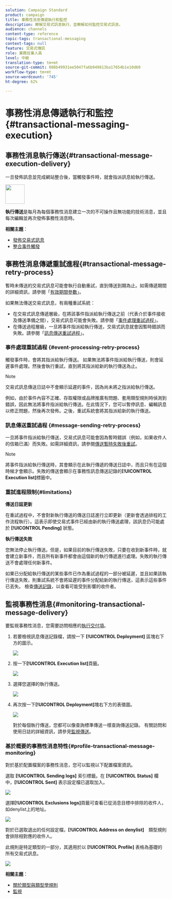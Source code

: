```yaml
---
solution: Campaign Standard
product: campaign
title: 事務性消息傳遞執行和監控
description: 瞭解交易式訊息執行，並瞭解如何監控交易式訊息。
audience: channels
content-type: reference
topic-tags: transactional-messaging
context-tags: null
feature: 交易式傳訊
role: 業務從業人員
level: 中級
translation-type: tm+mt
source-git-commit: 088b49931ee5047fa6b949813ba17654b1e10d60
workflow-type: tm+mt
source-wordcount: '745'
ht-degree: 62%

---
```



# 事務性消息傳遞執行和監控{#transactional-messaging-execution}

## 事務性消息執行傳送{#transactional-message-execution-delivery}

一旦發佈訊息並完成網站整合後，當觸發事件時，就會指派訊息給執行傳送。

<img src="assets/do-not-localize/icon_concepts.svg" width="60px">

**執行傳送**&#x200B;是每月為每個事務性消息建立一次的不可操作且無功能的技術消息，並且每次編輯並再次發佈事務性消息時。

**相關主題**：
* [發佈交易式訊息](../../channels/using/publishing-transactional-message.md#publishing-a-transactional-message)
* [整合事件觸發](../../channels/using/getting-started-with-transactional-msg.md#integrate-event-trigger)

## 事務性消息傳遞重試進程{#transactional-message-retry-process}

暫時未傳送的交易式訊息可能會執行自動重試，直到傳送到期為止。如需傳遞期間的詳細資訊，請參閱「[有效期間參數](../../administration/using/configuring-email-channel.md#validity-period-parameters)」。

如果無法傳送交易式訊息，有兩種重試系統：

* 在交易式訊息傳遞層級，在將該事件指派給執行傳送之前（代表介於事件接收及傳送準備之間），交易式訊息可能會失敗。請參閱「[事件處理重試過程](#event-processing-retry-process)」。
* 在傳送過程層級，一旦將事件指派給執行傳送，交易式訊息就會因暫時錯誤而失敗。請參閱「[訊息傳送重試過程](#message-sending-retry-process)」。

### 事件處理重試過程 {#event-processing-retry-process}

觸發事件時，會將其指派給執行傳送。 如果無法將事件指派給執行傳送，則會延遲事件處理。然後會執行重試，直到將其指派給新的執行傳送為止。

>[!NOTE]
>
>交易式訊息傳送日誌中不會顯示延遲的事件，因為尚未將之指派給執行傳送。

例如，由於事件內容不正確、存取權限或品牌推廣有問題、套用類型規則時偵測到錯誤，因此無法將事件指派給執行傳送。在此情況下，您可以暫停訊息、編輯訊息以修正問題，然後再次發佈。之後，重試系統會將其指派給新的執行傳送。

### 訊息傳送重試過程 {#message-sending-retry-process}

一旦將事件指派給執行傳送，交易式訊息可能會因為暫時錯誤（例如，如果收件人的信箱已滿）而失敗。如需詳細資訊，請參閱[傳送暫時失敗後重試](../../sending/using/understanding-delivery-failures.md#retries-after-a-delivery-temporary-failure)。

>[!NOTE]
>
>將事件指派給執行傳送時，其會顯示在此執行傳遞的傳送日誌中，而且只有在這個時候才會顯示。失敗的傳送會顯示在事務性訊息傳送記錄的&#x200B;**[!UICONTROL Execution list]**&#x200B;標籤中。

### 重試進程限制{#limitations}

**傳送日誌更新**

在重試過程中，不會對新執行傳送的傳送日誌進行立即更新（更新會透過排程的工作流程執行）。這表示即使交易式事件已經由新的執行傳送處理，該訊息仍可能處於 **[!UICONTROL Pending]** 狀態。

**執行傳送失敗**

您無法停止執行傳送。但是，如果目前的執行傳送失敗，只要在收到新事件時，就會建立新事件，而且所有新事件都會由這個新的執行傳遞進行處理。失敗的執行傳送不會處理任何新事件。

如果已分配給執行傳送的某些事件已作為重試過程的一部分被延遲，並且如果該執行傳送失敗，則重試系統不會將延遲的事件分配給新的執行傳送，這表示這些事件已丟失。 檢查[傳送記錄](#monitoring-transactional-message-delivery)，以查看可能受到影響的收件者。

## 監視事務性消息{#monitoring-transactional-message-delivery}

要監視事務性消息，您需要訪問相應的[執行交付項](#transactional-message-execution-delivery)。

1. 若要檢視訊息傳送記錄檔，請按一下 **[!UICONTROL Deployment]** 區塊右下方的圖示。

   ![](assets/message-center_access_logs.png)

1. 按一下&#x200B;**[!UICONTROL Execution list]**&#x200B;頁籤。

   ![](assets/message-center_execution_tab.png)

1. 選擇您選擇的執行傳送。

   ![](assets/message-center_execution_delivery.png)

1. 再次按一下&#x200B;**[!UICONTROL Deployment]**&#x200B;塊右下方的表徵圖。

   ![](assets/message-center_execution_access_logs.png)

   對於每個執行傳送，您都可以像查詢標準傳送一樣查詢傳送記錄。 有關訪問和使用日誌的詳細資訊，請參見[監視傳送](../../sending/using/monitoring-a-delivery.md)。

### 基於概要的事務性消息特性{#profile-transactional-message-monitoring}

對於基於配置檔案的事務性消息，您可以監視以下配置檔案資訊。

選取 **[!UICONTROL Sending logs]** 索引標籤。在 **[!UICONTROL Status]** 欄中，**[!UICONTROL Sent]** 表示設定檔已選取加入。

![](assets/message-center_marketing_sending_logs.png)

選擇&#x200B;**[!UICONTROL Exclusions logs]**&#x200B;頁籤可查看已從消息目標中排除的收件人，如denylist上的地址。

![](assets/message-center_marketing_exclusion_logs.png)

對於已選取退出的任何設定檔，**[!UICONTROL Address on denylist]**　類型規則會排除相對應的收件人。

此規則是特定類型的一部分，其適用於以 **[!UICONTROL Profile]** 表格為基礎的所有交易式訊息。

![](assets/message-center_marketing_typology.png)

**相關主題**：

* [關於類型與類型學規則](../../sending/using/about-typology-rules.md)
* [監視](../../sending/using/monitoring-a-delivery.md)
